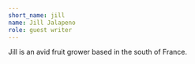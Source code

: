 ```yaml
---
short_name: jill
name: Jill Jalapeno
role: guest writer
---
```

Jill is an avid fruit grower based in the south of France.